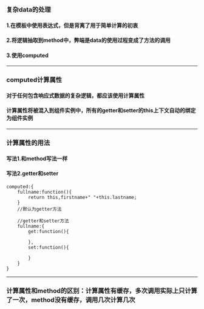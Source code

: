 
### 复杂data的处理

#### 1.在模板中使用表达式，但是背离了用于简单计算的初衷

#### 2.将逻辑抽取到method中，弊端是data的使用过程变成了方法的调用

#### 3.使用computed
---
### computed计算属性
#### 对于任何包含响应式数据的复杂逻辑，都应该使用计算属性
#### 计算属性将被混入到组件实例中，所有的getter和setter的this上下文自动的绑定为组件实例
---
### 计算属性的用法
#### 写法1.和method写法一样
#### 写法2.getter和setter
```
computed:{
    fullname:function(){
        return this,firstname+" "+this.lastname;
    }
    //默认为getter方法

    //getter和setter方法 
    fullname:{
        get:function(){

        },
        set:function(){

        }
    }
}
```

---
### 计算属性和method的区别：计算属性有缓存，多次调用实际上只计算了一次，method没有缓存，调用几次计算几次
